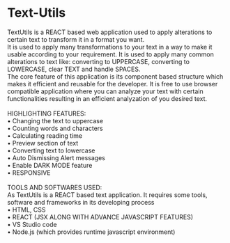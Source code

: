 # Text-Utils
TextUtils is a REACT based web application used to apply alterations to certain text to transform it in a format you want.<br/>
It is used to apply many transformations to your text in a way to make it usable according to your requirement. It is used to apply many common alterations to text like: converting to UPPERCASE, converting to LOWERCASE, clear TEXT and handle SPACES.<br/>
The core feature of this application is its component based structure which makes it efficient and reusable for the developer. It is free to use browser compatible application where you can analyze your text with certain functionalities resulting in an efficient analyzation of you desired text.<br/><br/>
HIGHLIGHTING FEATURES:<br/>
•	Changing the text to uppercase<br/>
•	Counting words and characters<br/>
•	Calculating reading time<br/>
•	Preview section of text<br/>
•	Converting text to lowercase<br/>
•	Auto Dismissing Alert messages<br/>
•	Enable DARK MODE feature<br/>
•	RESPONSIVE<br/><br/>
TOOLS AND SOFTWARES USED:<br/>
As TextUtils is a REACT based text application. It requires some tools, software and frameworks in its developing process<br/>
•	HTML, CSS<br/>
•	REACT (JSX ALONG WITH ADVANCE JAVASCRIPT FEATURES)<br/>
•	VS Studio code<br/>
•	Node.js (which provides runtime javascript environment)
